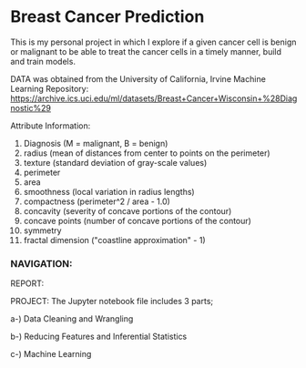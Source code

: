 # __Breast Cancer Prediction__

This is my personal project in which I explore if a given cancer cell is benign or malignant to be able to treat the cancer cells in a timely manner, build and train models.

DATA was obtained from the University of California, Irvine Machine Learning Repository: 
https://archive.ics.uci.edu/ml/datasets/Breast+Cancer+Wisconsin+%28Diagnostic%29

Attribute Information:

1.	Diagnosis (M = malignant, B = benign)
2.	radius (mean of distances from center to points on the perimeter)
3.	texture (standard deviation of gray-scale values)
4.	perimeter
5.	area
6.	smoothness (local variation in radius lengths)
7.	compactness (perimeter^2 / area - 1.0)
8.	concavity (severity of concave portions of the contour)
9.	concave points (number of concave portions of the contour)
10.	symmetry
11.	fractal dimension ("coastline approximation" - 1)



### NAVIGATION:

REPORT: 


PROJECT: The Jupyter notebook file includes 3 parts;

a-) Data Cleaning and Wrangling

b-) Reducing Features and Inferential Statistics

c-) Machine Learning
